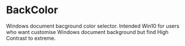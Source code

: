 # BackColor
Windows document bacground color selector. Intended Win10 for users who want customise Windows document background but find High Contrast to extreme.
